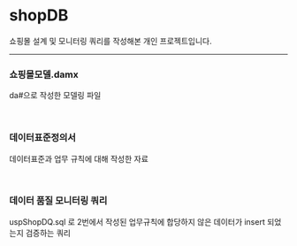 # shopDB

쇼핑몰 설계 및 모니터링 쿼리를 작성해본 개인 프로젝트입니다.

-----


### 쇼핑몰모델.damx

da#으로 작성한 모델링 파일

</br>

### 데이터표준정의서

데이터표준과 업무 규칙에 대해 작성한 자료

</br>


### 데이터 품질 모니터링 쿼리

uspShopDQ.sql
로 2번에서 작성된 업무규칙에 합당하지 않은 데이터가 insert 되었는지 검증하는 쿼리

